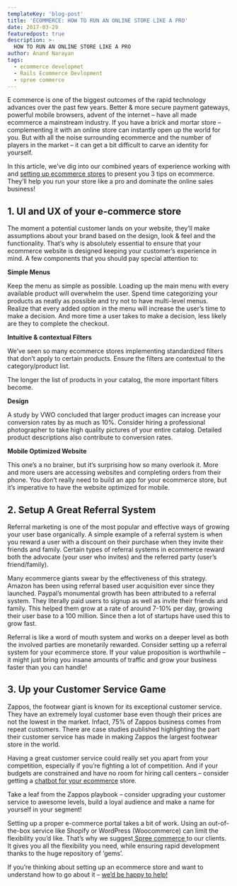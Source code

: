```yaml
---
templateKey: 'blog-post'
title: 'ECOMMERCE: HOW TO RUN AN ONLINE STORE LIKE A PRO'
date: 2017-03-29
featuredpost: true
description: >-
  HOW TO RUN AN ONLINE STORE LIKE A PRO
author: Anand Narayan
tags:
  - ecommerce developmet
  - Rails Ecommerce Devlopment
  - spree commerce
---
```


E commerce is one of the biggest outcomes of the rapid technology advances over the past few years. Better & more secure payment gateways, powerful mobile browsers, advent of the internet – have all made ecommerce a mainstream industry. If you have a brick and mortar store – complementing it with an online store can instantly open up the world for you. But with all the noise surrounding ecommerce and the number of players in the market – it can get a bit difficult to carve an identity for yourself.

In this article, we’ve dig into our combined years of experience working with and [setting up ecommerce stores](https://codebrahma.com/ecommerce-development-company) to present you 3 tips on ecommerce. They’ll help you run your store like a pro and dominate the online sales business!

## 1. UI and UX of your e-commerce store
The moment a potential customer lands on your website, they’ll make assumptions about your brand based on the design, look & feel and the functionality. That’s why is absolutely essential to ensure that your ecommerce website is designed keeping your customer’s experience in mind. A few components that you should pay special attention to:

__Simple Menus__

Keep the menu as simple as possible. Loading up the main menu with every available product will overwhelm the user.
Spend time categorizing your products as neatly as possible and try not to have multi-level menus. Realize that every added option in the menu will increase the user’s time to make a decision. And more time a user takes to make a decision, less likely are they to complete the checkout.


__Intuitive & contextual Filters__

We’ve seen so many ecommerce stores implementing standardized filters that don’t apply to certain products. Ensure the filters are contextual to the category/product list.

The longer the list of products in your catalog, the more important filters become.

__Design__

A study by VWO concluded that larger product images can increase your conversion rates by as much as 10%. Consider hiring a professional photographer to take high quality pictures of your entire catalog. Detailed product descriptions also contribute to conversion rates.

__Mobile Optimized Website__

This one’s a no brainer, but it’s surprising how so many overlook it. More and more users are accessing websites and completing orders from their phone. You don’t really need to build an app for your ecommerce store, but it’s imperative to have the website optimized for mobile.


## 2. Setup A Great Referral System
Referral marketing is one of the most popular and effective ways of growing your user base organically. A simple example of a referral system is when you reward a user with a discount on their purchase when they invite their friends and family. Certain types of referral systems in ecommerce reward both the advocate (your user who invites) and the referred party (user’s friend/family).

Many ecommerce giants swear by the effectiveness of this strategy. Amazon has been using referral based user acquisition ever since they launched. Paypal’s monumental growth has been attributed to a referral system. They literally paid users to signup as well as invite their friends and family. This helped them grow at a rate of around 7-10% per day, growing their user base to a 100 million. Since then a lot of startups have used this to grow fast.

Referral is like a word of mouth system and works on a deeper level as both the involved parties are monetarily rewarded. Consider setting up a referral system for your ecommerce store. If your value proposition is worthwhile – it might just bring you insane amounts of traffic and grow your business faster than you can handle!

## 3. Up your Customer Service Game
Zappos, the footwear giant is known for its exceptional customer service. They have an extremely loyal customer base even though their prices are not the lowest in the market. Infact, 75% of Zappos business comes from repeat customers. There are case studies published highlighting the part their customer service has made in making Zappos the largest footwear store in the world.

Having a great customer service could really set you apart from your competition, especially if you’re fighting a lot of competition. And if your budgets are constrained and have no room for hiring call centers – consider getting a [chatbot for your ecommerce](https://codebrahma.com/chatbots-for-businesses/) store.

Take a leaf from the Zappos playbook – consider upgrading your customer service to awesome levels, build a loyal audience and make a name for yourself in your segment!

Setting up a proper e-commerce portal takes a bit of work. Using an out-of-the-box service like Shopify or WordPress (Woocommerce) can limit the flexibility you’d like. That’s why we suggest[ Spree commerce ](https://codebrahma.com/spree-commerce-development/)to our clients. It gives you all the flexibility you need, while ensuring rapid development thanks to the huge repository of ‘gems’.

If you’re thinking about setting up an ecommerce store and want to understand how to go about it – [we’d be happy to help!](https://codebrahma.com/contact)